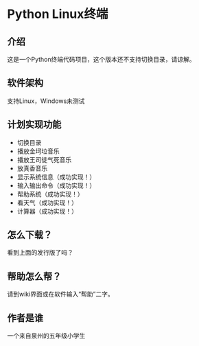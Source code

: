 # Python Linux终端
## 介绍
这是一个Python终端代码项目，这个版本还不支持切换目录，请谅解。
## 软件架构
支持Linux，Windows未测试
## 计划实现功能
- 切换目录
- 播放金坷垃音乐
- 播放王司徒气死音乐
- 放真香音乐
- 显示系统信息（成功实现！）
- 输入输出命令（成功实现！）
- 帮助系统（成功实现！）
- 看天气（成功实现！）
- 计算器（成功实现！）
## 怎么下载？
看到上面的发行版了吗？
## 帮助怎么帮？
请到wiki界面或在软件输入“帮助”二字。
## 作者是谁
一个来自泉州的五年级小学生